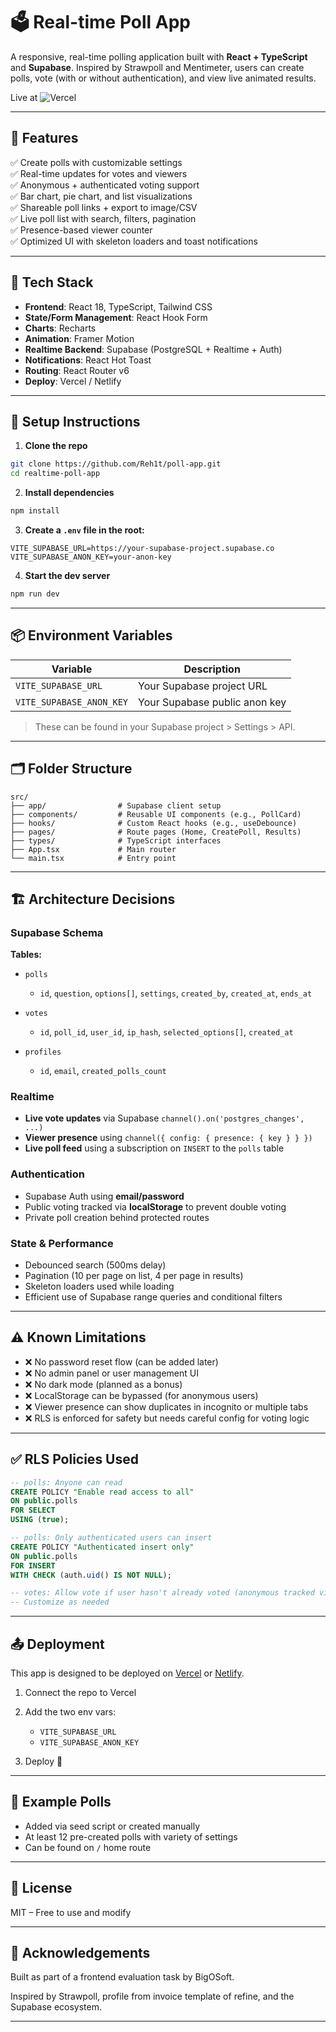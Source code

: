 # 🗳️ Real-time Poll App

A responsive, real-time polling application built with **React + TypeScript** and **Supabase**. Inspired by Strawpoll and Mentimeter, users can create polls, vote (with or without authentication), and view live animated results.

Live at ![Vercel ](https://poll-app-nine-umber.vercel.app/)

---

## 🚀 Features

✅ Create polls with customizable settings  
✅ Real-time updates for votes and viewers  
✅ Anonymous + authenticated voting support  
✅ Bar chart, pie chart, and list visualizations  
✅ Shareable poll links + export to image/CSV  
✅ Live poll list with search, filters, pagination  
✅ Presence-based viewer counter  
✅ Optimized UI with skeleton loaders and toast notifications  

---

## 🧩 Tech Stack

- **Frontend**: React 18, TypeScript, Tailwind CSS  
- **State/Form Management**: React Hook Form  
- **Charts**: Recharts  
- **Animation**: Framer Motion  
- **Realtime Backend**: Supabase (PostgreSQL + Realtime + Auth)  
- **Notifications**: React Hot Toast  
- **Routing**: React Router v6  
- **Deploy**: Vercel / Netlify  

---

## 🔧 Setup Instructions

1. **Clone the repo**
```bash
git clone https://github.com/Reh1t/poll-app.git
cd realtime-poll-app
``` 

2. **Install dependencies**

```bash
npm install
```

3. **Create a `.env` file in the root:**

```env
VITE_SUPABASE_URL=https://your-supabase-project.supabase.co
VITE_SUPABASE_ANON_KEY=your-anon-key
```

4. **Start the dev server**

```bash
npm run dev
```

---

## 📦 Environment Variables

| Variable                 | Description                   |
| ------------------------ | ----------------------------- |
| `VITE_SUPABASE_URL`      | Your Supabase project URL     |
| `VITE_SUPABASE_ANON_KEY` | Your Supabase public anon key |

> These can be found in your Supabase project > Settings > API.

---

## 🗂️ Folder Structure

```
src/
├── app/                # Supabase client setup
├── components/         # Reusable UI components (e.g., PollCard)
├── hooks/              # Custom React hooks (e.g., useDebounce)
├── pages/              # Route pages (Home, CreatePoll, Results)
├── types/              # TypeScript interfaces
├── App.tsx             # Main router
└── main.tsx            # Entry point
```

---

## 🏗️ Architecture Decisions

### Supabase Schema

**Tables:**

* `polls`

  * `id`, `question`, `options[]`, `settings`, `created_by`, `created_at`, `ends_at`

* `votes`

  * `id`, `poll_id`, `user_id`, `ip_hash`, `selected_options[]`, `created_at`

* `profiles`

  * `id`, `email`, `created_polls_count`

### Realtime

* **Live vote updates** via Supabase `channel().on('postgres_changes', ...)`
* **Viewer presence** using `channel({ config: { presence: { key } } })`
* **Live poll feed** using a subscription on `INSERT` to the `polls` table

### Authentication

* Supabase Auth using **email/password**
* Public voting tracked via **localStorage** to prevent double voting
* Private poll creation behind protected routes

### State & Performance

* Debounced search (500ms delay)
* Pagination (10 per page on list, 4 per page in results)
* Skeleton loaders used while loading
* Efficient use of Supabase range queries and conditional filters

---

## ⚠️ Known Limitations

* ❌ No password reset flow (can be added later)
* ❌ No admin panel or user management UI
* ❌ No dark mode (planned as a bonus)
* ❌ LocalStorage can be bypassed (for anonymous users)
* ❌ Viewer presence can show duplicates in incognito or multiple tabs
* ❌ RLS is enforced for safety but needs careful config for voting logic

---

## ✅ RLS Policies Used

```sql
-- polls: Anyone can read
CREATE POLICY "Enable read access to all"
ON public.polls
FOR SELECT
USING (true);

-- polls: Only authenticated users can insert
CREATE POLICY "Authenticated insert only"
ON public.polls
FOR INSERT
WITH CHECK (auth.uid() IS NOT NULL);

-- votes: Allow vote if user hasn't already voted (anonymous tracked via IP hash or localStorage)
-- Customize as needed
```

---

## 📤 Deployment

This app is designed to be deployed on [Vercel](https://vercel.com/) or [Netlify](https://netlify.com).

1. Connect the repo to Vercel
2. Add the two env vars:

   * `VITE_SUPABASE_URL`
   * `VITE_SUPABASE_ANON_KEY`
3. Deploy 🚀

---

## 🧪 Example Polls

* Added via seed script or created manually
* At least 12 pre-created polls with variety of settings
* Can be found on `/` home route

---

## 📝 License

MIT – Free to use and modify

---

## 🙌 Acknowledgements

Built as part of a frontend evaluation task by BigOSoft.

Inspired by Strawpoll, profile from invoice template of refine, and the Supabase ecosystem.

---
